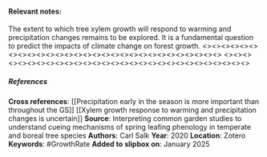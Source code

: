 #### **Relevant notes**:
The extent to which tree xylem growth will respond to warming and precipitation changes remains to be explored. It is a fundamental question to predict the impacts of climate change on forest growth. 
<><><><><><><><><><><><><><><><><><><><><><><><><><><><><>
<><><><><><><><><><><><><><><><><><><><><><><><><><><><><>
##### References
**Cross references**: 
[[Precipitation early in the season is more important than throughout the GS]]
[[Xylem growth response to warming and precipitation changes is uncertain]]
**Source**:  Interpreting common garden studies to understand cueing mechanisms of spring leafing phenology in temperate and boreal tree species
**Authors**: Carl Salk
**Year**: 2020
**Location**: Zotero
**Keywords**: #GrowthRate 
**Added to slipbox on**: January 2025